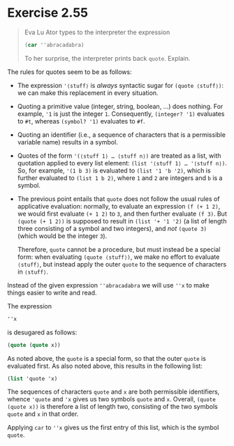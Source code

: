 # Exercise 2.55

> Eva Lu Ator types to the interpreter the expression
> ```scheme
> (car ''abracadabra)
> ```
> To her surprise, the interpreter prints back `quote`.
> Explain.



The rules for quotes seem to be as follows:

- The expression `'⟨stuff⟩` is _always_ syntactic sugar for `(quote ⟨stuff⟩)`:
  we can make this replacement in every situation.

- Quoting a primitive value (integer, string, boolean, …) does nothing.
  For example, `'1` is just the integer `1`.
  Consequently, `(integer? '1)` evaluates to `#t`, whereas `(symbol? '1)` evaluates to `#f`.

- Quoting an identifier (i.e., a sequence of characters that is a permissible variable name) results in a symbol.

- Quotes of the form `'(⟨stuff 1⟩ … ⟨stuff n⟩)` are treated as a list, with quotation applied to every list element:
  `(list '⟨stuff 1⟩ … '⟨stuff n⟩)`.
  So, for example, `'(1 b 3)` is evaluated to `(list '1 'b '2)`, which is further evaluated to `(list 1 b 2)`, where `1` and `2` are integers and `b` is a symbol.

- The previous point entails that `quote` does not follow the usual rules of applicative evaluation:
  normally, to evaluate an expression `(f (+ 1 2)`, we would first evaluate `(+ 1 2)` to `3`, and then further evaluate `(f 3)`.
  But `(quote (+ 1 2))` is supposed to result in `(list '+ '1 '2)` (a list of length three consisting of a symbol and two integers), and _not_ `(quote 3)` (which would be the integer `3`).

  Therefore, `quote` cannot be a procedure, but must instead be a special form:
  when evaluating `(quote ⟨stuff⟩)`, we make no effort to evaluate `⟨stuff⟩`, but instead apply the outer `quote` to the sequence of characters in `⟨stuff⟩`.

Instead of the given expression `''abracadabra` we will use `''x` to make things easier to write and read.

The expression
```scheme
''x
```
is desugared as follows:
```scheme
(quote (quote x))
```
As noted above, the `quote` is a special form, so that the outer `quote` is evaluated first.
As also noted above, this results in the following list:
```scheme
(list 'quote 'x)
```
The sequences of characters `quote` and `x` are both permissible identifiers, whence `'quote` and `'x` gives us two symbols `quote` and `x`.
Overall, `(quote (quote x))` is therefore a list of length two, consisting of the two symbols `quote` and `x` in that order.

Applying `car` to `''x` gives us the first entry of this list, which is the symbol `quote`.
